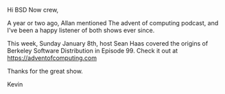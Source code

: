 Hi BSD Now crew,

A year or two ago, Allan mentioned The advent of computing podcast, and I’ve been a happy listener of both shows ever since.

This week, Sunday January 8th, host Sean Haas covered the origins of Berkeley Software Distribution in Episode 99. Check it out at https://adventofcomputing.com

Thanks for the great show.

Kevin
